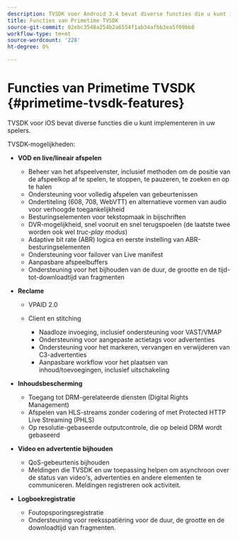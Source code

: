 ```yaml
---
description: TVSDK voor Android 3.4 bevat diverse functies die u kunt implementeren in uw spelers.
title: Functies van Primetime TVSDK
source-git-commit: 02ebc3548a254b2a6554f1ab34afbb3ea5f09bb8
workflow-type: tm+mt
source-wordcount: '228'
ht-degree: 0%

---
```


# Functies van Primetime TVSDK {#primetime-tvsdk-features}

TVSDK voor iOS bevat diverse functies die u kunt implementeren in uw spelers.

TVSDK-mogelijkheden:

* **VOD en live/lineair afspelen**

   * Beheer van het afspeelvenster, inclusief methoden om de positie van de afspeelkop af te spelen, te stoppen, te pauzeren, te zoeken en op te halen
   * Ondersteuning voor volledig afspelen van gebeurtenissen
   * Ondertiteling (608, 708, WebVTT) en alternatieve vormen van audio voor verhoogde toegankelijkheid
   * Besturingselementen voor tekstopmaak in bijschriften
   * DVR-mogelijkheid, snel vooruit en snel terugspoelen (de laatste twee worden ook wel *truc-play modus*)
   * Adaptive bit rate (ABR) logica en eerste instelling van ABR-besturingselementen
   * Ondersteuning voor failover van Live manifest
   * Aanpasbare afspeelbuffers
   * Ondersteuning voor het bijhouden van de duur, de grootte en de tijd-tot-downloadtijd van fragmenten

* **Reclame**

   * VPAID 2.0
   * Client en stitching

      * Naadloze invoeging, inclusief ondersteuning voor VAST/VMAP
      * Ondersteuning voor aangepaste actietags voor advertenties
      * Ondersteuning voor het markeren, vervangen en verwijderen van C3-advertenties
      * Aanpasbare workflow voor het plaatsen van inhoud/toevoegingen, inclusief uitschakeling

* **Inhoudsbescherming**

   * Toegang tot DRM-gerelateerde diensten (Digital Rights Management)
   * Afspelen van HLS-streams zonder codering of met Protected HTTP Live Streaming (PHLS)
   * Op resolutie-gebaseerde outputcontrole, die op beleid DRM wordt gebaseerd

* **Video en advertentie bijhouden**

   * QoS-gebeurtenis bijhouden
   * Meldingen die TVSDK en uw toepassing helpen om asynchroon over de status van video&#39;s, advertenties en andere elementen te communiceren. Meldingen registreren ook activiteit.

* **Logboekregistratie**

   * Foutopsporingsregistratie
   * Ondersteuning voor reeksspatiëring voor de duur, de grootte en de downloadtijd van fragmenten.
